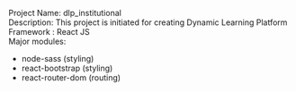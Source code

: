 Project Name: dlp_institutional <br />
Description: This project is initiated for creating Dynamic Learning Platform <br />
Framework : React JS <br />
Major modules:
- node-sass (styling)
- react-bootstrap (styling)
- react-router-dom (routing)
